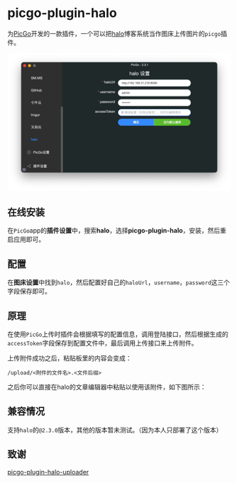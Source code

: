 # picgo-plugin-halo

为[PicGo](https://github.com/Molunerfinn/PicGo)开发的一款插件，一个可以把[halo](https://github.com/halo-dev/halo)博客系统当作图床上传图片的`picgo`插件。

![image](https://github.com/johnhom1024/picgo-plugin-halo/raw/main/example/1.jpg)


## 在线安装

在`PicGo`app的**插件设置**中，搜索**halo**，选择**picgo-plugin-halo**，安装，然后重启应用即可。
## 配置

在**图床设置**中找到`halo`，然后配置好自己的`haloUrl`，`username`，`password`这三个字段保存即可。

## 原理

在使用`PicGo`上传时插件会根据填写的配置信息，调用登陆接口，然后根据生成的`accessToken`字段保存到配置文件中，最后调用上传接口来上传附件。

上传附件成功之后，粘贴板里的内容会变成：

```
/upload/<附件的文件名>.<文件后缀>
```

之后你可以直接在halo的文章编辑器中粘贴以使用该附件，如下图所示：


## 兼容情况

支持`halo`的`@2.3.0`版本，其他的版本暂未测试。（因为本人只部署了这个版本）

## 致谢

[picgo-plugin-halo-uploader](https://github.com/foraixh/picgo-plugin-halo-uploader)